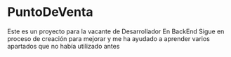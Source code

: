# PuntoDeVenta
Este es un proyecto para la vacante de Desarrollador En BackEnd
Sigue en proceso de creación para mejorar y me ha ayudado a aprender varios apartados que no había utilizado antes

